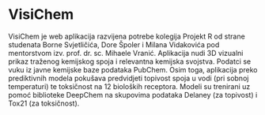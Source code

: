 # VisiChem

VisiChem je web aplikacija razvijena potrebe kolegija Projekt R od strane studenata Borne Svjetličića, Dore Špoler i Milana Vidakovića pod mentorstvom izv. prof. dr. sc. Mihaele Vranić.
Aplikacija nudi 3D vizualni prikaz traženog kemijskog spoja i relevantna kemijska svojstva. 
Podatci se vuku iz javne kemijske baze podataka PubChem.
Osim toga, aplikacija preko prediktivnih modela pokušava predvidjeti topivost spoja u vodi (pri sobnoj temperaturi) te toksičnost na 12 bioloških receptora.
Modeli su trenirani uz pomoć biblioteke DeepChem na skupovima podataka Delaney (za topivost) i Tox21 (za toksičnost).
